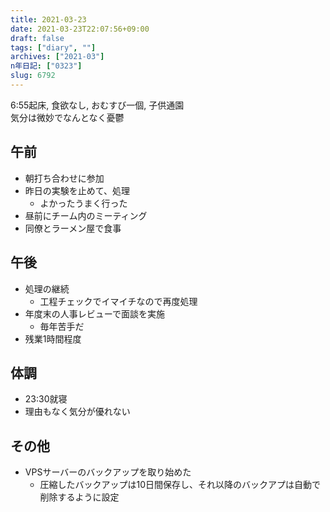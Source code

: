 ```yaml
---
title: 2021-03-23
date: 2021-03-23T22:07:56+09:00
draft: false
tags: ["diary", ""]
archives: ["2021-03"]
n年日記: ["0323"]
slug: 6792
---
```

6:55起床, 食欲なし, おむすび一個, 子供通園  
気分は微妙でなんとなく憂鬱
## 午前
- 朝打ち合わせに参加
- 昨日の実験を止めて、処理
  - よかったうまく行った
- 昼前にチーム内のミーティング
- 同僚とラーメン屋で食事
## 午後
- 処理の継続
  - 工程チェックでイマイチなので再度処理
- 年度末の人事レビューで面談を実施
  - 毎年苦手だ
- 残業1時間程度
## 体調
- 23:30就寝
- 理由もなく気分が優れない
## その他
- VPSサーバーのバックアップを取り始めた
  - 圧縮したバックアップは10日間保存し、それ以降のバックアプは自動で削除するように設定